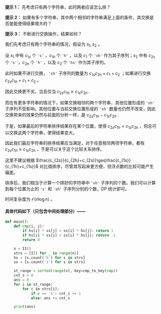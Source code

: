 **提示 1：** 先考虑只有两个字符串，此时两者应该怎么排？

**提示 2：** 如果有多个字符串，其中两个相邻的字符串满足上面的条件，其交换是否是能使得结果增大的？

**提示 3：** 不断进行交换操作，结果如何？

我们先考虑只有两个字符串的情况，假设为 $s_1, s_2$ 。

设 $s_1$ 中有 $c_{1s}$ 个 `'s'` ，$c_{1h}$ 个 `'h'` ，以及 $c_1$ 个 `'sh'` 作为其子序列；$s_2$ 中有 $c_{2s}$ 个 `'s'` ，$c_{2h}$ 个 `'h'` ，以及 $c_2$ 个 `'hs'` 作为其子序列。

此时如果不进行交换， `'sh'` 子序列的数量为 $c_{1s}c_{2h}+c_1+c_2$ ；如果进行交换 $c_{2s}c_{1h}+c_1+c_2$ 。

因此交换更不劣，当且仅当 $c_{2s}c_{1h}\geq c_{1s}c_{2h}$ .

而在有更多字符串的情况下，如果交换相邻的两个字符串，其他位置形成的 `'sh'` 子序列不受影响，其他位置与当前交换位置形成的 `'sh'` 数量也仍然不改变，因此交换带来的效果仍然与前面的分析一样，是 $c_{2s}c_{1h}-c_{1s}c_{2h}$ .

于是，如果最后的字符串排序结果存在某个位置，使得 $c_{2s}c_{1h}<c_{1s}c_{2h}$ ，则总可以交换这两个字符串，使得结果变大。

因此我们最后字符串的排序结果应当满足，对于任意相邻两项字符串，都有 $c_{2s}c_{1h}\geq c_{1s}c_{2h}$ ，于是可以关于这个比较关系排序。

这里不建议根据 $\frac{c_{2s}}{c_{2h}+c_{2s}}\geq\frac{c_{1s}}{c_{1h}+c_{1s}}$ 对比值排序，尽管其写起来更方便，但浮点数的比较可能产生偏差。

排序后，我们相当于计算一个拼好的字符串中 `'sh'` 子序列的个数。我们可以计算到每个位置为止的 `'s'` 和 `'sh'` 子序列分别的个数，DP 统计即可。

时间复杂度为 $\mathcal{O}(n\log n)$ 。

#### 具体代码如下（只包含中间处理部分）——

```Python []
def main():
    def cmp(i, j):
        if hs[i] * ss[j] > ss[i] * hs[j]: return 1
        if hs[i] * ss[j] < ss[i] * hs[j]: return -1
        return 0

    n = II()
    strs = [I() for _ in range(n)]
    hs = [s.count('h') for s in strs]
    ss = [s.count('s') for s in strs]

    st_range = sorted(range(n), key=cmp_to_key(cmp))
    cnt_s = 0
    ans = 0
    for i in st_range:
        for c in strs[i]:
            if c == 's': cnt_s += 1
            else: ans += cnt_s

    print(ans)
```